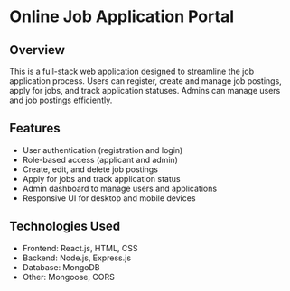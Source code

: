 # Online Job Application Portal

## Overview
This is a full-stack web application designed to streamline the job application process. Users can register, create and manage job postings, apply for jobs, and track application statuses. Admins can manage users and job postings efficiently.

## Features
- User authentication (registration and login)
- Role-based access (applicant and admin)
- Create, edit, and delete job postings
- Apply for jobs and track application status
- Admin dashboard to manage users and applications
- Responsive UI for desktop and mobile devices

## Technologies Used
- Frontend: React.js, HTML, CSS
- Backend: Node.js, Express.js
- Database: MongoDB
- Other: Mongoose, CORS

